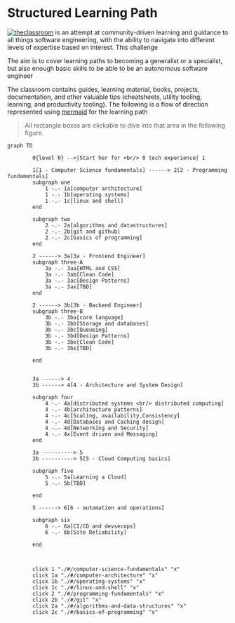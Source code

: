 # Structured Learning Path

[![theclassroom](https://img.shields.io/badge/theclassroom-dev-blue)](https://theclassroom.dev) is an attempt at community-driven learning and guidance to all things software engineering, with the ability to navigate into different levels of expertise based on interest. This challenge

The aim is to cover learning paths to becoming a generalist or a specialist, but also enough basic skills to be able to be an autonomous software engineer

The classroom contains guides, learning material, books, projects, documentation, and other valuable tips (cheatsheets, utility tooling, learning, and productivity tooling). The following is a flow of direction represented using [mermaid](https://mermaid-js.github.io/mermaid/#/) for the learning path

> All rectangle boxes are clickable to dive into that area in the following figure.

```mermaid
graph TD

        0{level 0} -->|Start her for <br/> 0 tech experience| 1

        1[1 - Computer Science fundamentals] ------> 2[2 - Programming fundamentals]
        subgraph one
            1 -.- 1a[computer architecture]
            1 -.- 1b[operating systems]
            1 -.- 1c[linux and shell]
        end

        subgraph two
            2 -.- 2a[algorithms and datastructures]
            2 -.- 2b[git and github]
            2 -.- 2c[basics of programming]
        end

        2 ------> 3a[3a - Frontend Engineer]
        subgraph three-A
            3a -.- 3aa[HTML and CSS]
            3a -.- 3ab[Clean Code]
            3a -.- 3ac[Design Patterns]
            3a -.- 3ax[TBD]
        end

        2 ------> 3b[3b - Backend Engineer]
        subgraph three-B
            3b -.- 3ba[core language]
            3b -.- 3bb[Storage and databases]
            3b -.- 3bc[Queueing]
            3b -.- 3bd[Design Patterns]
            3b -.- 3be[Clean Code]
            3b -.- 3bx[TBD]

        end


        3a ------> 4
        3b ------> 4[4 - Architecture and System Design]

        subgraph four
            4 -.- 4a[distributed systems <br/> distributed computing]
            4 -.- 4b[architecture patterns]
            4 -.- 4c[Scaling, availability,Consistency]
            4 -.- 4d[Databases and Caching design]
            4 -.- 4d[Networking and Security]
            4 -.- 4x[Event driven and Messaging]
        end

        3a ----------> 5
        3b ----------> 5[5 - Cloud Computing basics]

        subgraph five
            5 -.- 5a[Learning a Cloud]
            5 -.- 5b[TBD]

        end

        5 ------> 6[6 - automation and operations]

        subgraph six
            6 -.- 6a[CI/CD and devsecops]
            6 -.- 6b[Site Reliability]

        end



        click 1 "./#/computer-science-fundamentals" "x"
        click 1a "./#/computer-architecture" "x"
        click 1b "./#/operating-systems" "x"
        click 1c "./#/linux-and-shell" "x"
        click 2 "./#/programming-fundamentals" "x"
        click 2b "./#/git" "x"
        click 2a "./#/algorithms-and-data-structures" "x"
        click 2c "./#/basics-of-programming" "x"

```
